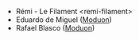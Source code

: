- Rémi - Le Filament \<remi-filament\>
- Eduardo de Miguel ([Moduon](https://www.moduon.team/))
- Rafael Blasco ([Moduon](https://www.moduon.team/))
